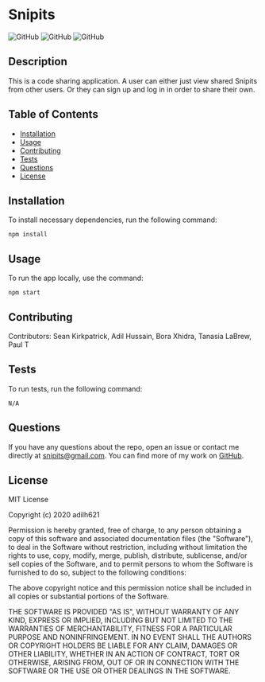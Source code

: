 # Snipits

![GitHub](https://img.shields.io/github/downloads/adilh621/snip-its/total) ![GitHub](https://img.shields.io/github/languages/top/adilh621/snip-its) ![GitHub](https://img.shields.io/badge/license-MIT-green?style=flat) 

## Description
This is a code sharing application. A user can either just view shared Snipits from other users. Or they can sign up and log in in order to share their own.
## Table of Contents 
  - [Installation](#installation)
  - [Usage](#usage)
  - [Contributing](#contributing)
  - [Tests](#tests)
  - [Questions](#questions)
  - [License](#license)
## Installation
To install necessary dependencies, run the following command:
``` 
npm install
```
## Usage
To run the app locally, use the command:
``` 
npm start
```
## Contributing
Contributors: Sean Kirkpatrick, Adil Hussain, Bora Xhidra, Tanasia LaBrew, Paul T
## Tests
To run tests, run the following command:
```
N/A
```
## Questions
If you have any questions about the repo, open an issue or contact me directly at snipits@gmail.com. You can find more of my work on [GitHub](https://github.com/adilh621).
## License
MIT License

Copyright (c) 2020 adilh621

Permission is hereby granted, free of charge, to any person obtaining a copy
of this software and associated documentation files (the "Software"), to deal
in the Software without restriction, including without limitation the rights
to use, copy, modify, merge, publish, distribute, sublicense, and/or sell
copies of the Software, and to permit persons to whom the Software is
furnished to do so, subject to the following conditions:

The above copyright notice and this permission notice shall be included in all
copies or substantial portions of the Software.

THE SOFTWARE IS PROVIDED "AS IS", WITHOUT WARRANTY OF ANY KIND, EXPRESS OR
IMPLIED, INCLUDING BUT NOT LIMITED TO THE WARRANTIES OF MERCHANTABILITY,
FITNESS FOR A PARTICULAR PURPOSE AND NONINFRINGEMENT. IN NO EVENT SHALL THE
AUTHORS OR COPYRIGHT HOLDERS BE LIABLE FOR ANY CLAIM, DAMAGES OR OTHER
LIABILITY, WHETHER IN AN ACTION OF CONTRACT, TORT OR OTHERWISE, ARISING FROM,
OUT OF OR IN CONNECTION WITH THE SOFTWARE OR THE USE OR OTHER DEALINGS IN THE
SOFTWARE.
